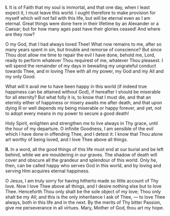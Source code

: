 
**I\.** It is of Faith that my soul is immortal, and that one day, when I least expect it, I must leave this world. I ought therefore to make provision for myself which will not fail with this life, but will be eternal even as I am eternal. Great things were done here in their lifetime by an Alexander or a Caesar; but for how many ages past have their glories ceased! And where are they now?

O my God, that I had always loved Thee! What now remains to me, after so many years spent in sin, but trouble and remorse of conscience? But since Thou dost allow me time to repair the evil I have done, behold me, Lord, ready to perform whatever Thou requirest of me, whatever Thou pleasest. I will spend the remainder of my days in bewailing my ungrateful conduct towards Thee, and in loving Thee with all my power, my God and my All and my only Good.

What will it avail me to have been happy in this world (if indeed true happiness can be attained without God), if hereafter I should be miserable for all eternity? But what folly it is, to know that I must die, and that an eternity either of happiness or misery awaits me after death, and that upon dying ill or well depends my being miserable or happy forever, and yet, not to adopt every means in my power to secure a good death!

Holy Spirit, enlighten and strengthen me to live always in Thy grace, until the hour of my departure. O infinite Goodness, I am sensible of the evil which I have done in offending Thee, and I detest it: I know that Thou alone art worthy of being loved, and I love Thee above all things.

**II\.** In a word, all the good things of this life must end at our burial and be left behind, while we are mouldering in our graves. The shadow of death will cover and obscure all the grandeur and splendour of this world. Only he, then, can be called happy who serves God in this world, and by loving and serving Him acquires eternal happiness.

O Jesus, I am truly sorry for having hitherto made so little account of Thy love. Now I love Thee above all things, and I desire nothing else but to love Thee. Henceforth Thou only shalt be the sole object of my love; Thou only shalt be my All; and this is the only inheritance I ask of Thee, — to love Thee always, both in this life and in the next. By the merits of Thy bitter Passion, give me perseverance in all virtues. Mary, Mother of God, thou art my hope.

